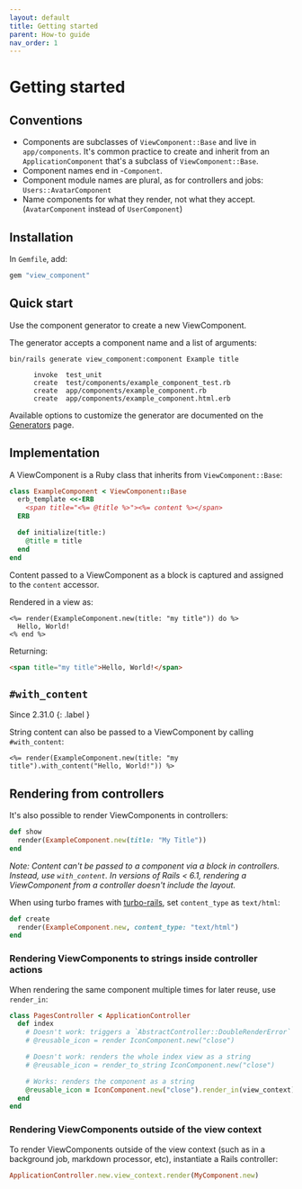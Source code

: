```yaml
---
layout: default
title: Getting started
parent: How-to guide
nav_order: 1
---
```


# Getting started

## Conventions

- Components are subclasses of `ViewComponent::Base` and live in `app/components`. It's common practice to create and inherit from an `ApplicationComponent` that's a subclass of `ViewComponent::Base`.
- Component names end in -`Component`.
- Component module names are plural, as for controllers and jobs: `Users::AvatarComponent`
- Name components for what they render, not what they accept. (`AvatarComponent` instead of `UserComponent`)

## Installation

In `Gemfile`, add:

```ruby
gem "view_component"
```

## Quick start

Use the component generator to create a new ViewComponent.

The generator accepts a component name and a list of arguments:

```console
bin/rails generate view_component:component Example title

      invoke  test_unit
      create  test/components/example_component_test.rb
      create  app/components/example_component.rb
      create  app/components/example_component.html.erb
```

Available options to customize the generator are documented on the [Generators](/guide/generators.html) page.

## Implementation

A ViewComponent is a Ruby class that inherits from `ViewComponent::Base`:

```ruby
class ExampleComponent < ViewComponent::Base
  erb_template <<-ERB
    <span title="<%= @title %>"><%= content %></span>
  ERB

  def initialize(title:)
    @title = title
  end
end
```

Content passed to a ViewComponent as a block is captured and assigned to the `content` accessor.

Rendered in a view as:

```erb
<%= render(ExampleComponent.new(title: "my title")) do %>
  Hello, World!
<% end %>
```

Returning:

```html
<span title="my title">Hello, World!</span>
```

## `#with_content`

Since 2.31.0
{: .label }

String content can also be passed to a ViewComponent by calling `#with_content`:

```erb
<%= render(ExampleComponent.new(title: "my title").with_content("Hello, World!")) %>
```

## Rendering from controllers

It's also possible to render ViewComponents in controllers:

```ruby
def show
  render(ExampleComponent.new(title: "My Title"))
end
```

_Note: Content can't be passed to a component via a block in controllers. Instead, use `with_content`. In versions of Rails < 6.1, rendering a ViewComponent from a controller doesn't include the layout._

When using turbo frames with [turbo-rails](https://github.com/hotwired/turbo-rails), set `content_type` as `text/html`:

```ruby
def create
  render(ExampleComponent.new, content_type: "text/html")
end
```

### Rendering ViewComponents to strings inside controller actions

When rendering the same component multiple times for later reuse, use `render_in`:

```rb
class PagesController < ApplicationController
  def index
    # Doesn't work: triggers a `AbstractController::DoubleRenderError`
    # @reusable_icon = render IconComponent.new("close")

    # Doesn't work: renders the whole index view as a string
    # @reusable_icon = render_to_string IconComponent.new("close")

    # Works: renders the component as a string
    @reusable_icon = IconComponent.new("close").render_in(view_context)
  end
end
```

### Rendering ViewComponents outside of the view context

To render ViewComponents outside of the view context (such as in a background job, markdown processor, etc), instantiate a Rails controller:

```ruby
ApplicationController.new.view_context.render(MyComponent.new)
```
